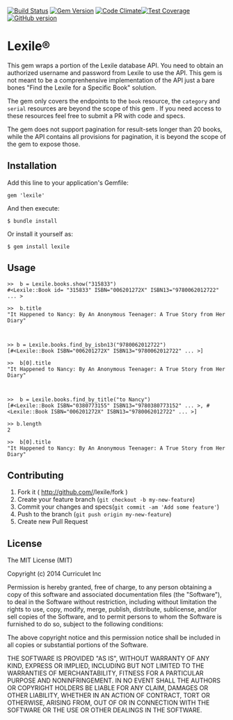 [![Build Status](https://travis-ci.org/Curriculet/Lexile.png?branch=master)](https://travis-ci.org/Curriculet/Lexile) [![Gem Version](https://badge.fury.io/rb/sinderella.png)](http://badge.fury.io/rb/sinderella) [![Code Climate](https://codeclimate.com/github/curriculet/lexile/badges/gpa.svg)](https://codeclimate.com/github/curriculet/lexile)[![Test Coverage](https://codeclimate.com/github/curriculet/lexile/badges/coverage.svg)](https://codeclimate.com/github/curriculet/lexile)  [![GitHub version](https://badge.fury.io/gh/curriculet%2Flexile.svg)](http://badge.fury.io/gh/curriculet%2Flexile)

# Lexile® 

This gem wraps a portion of the Lexile database API. You need to obtain an
authorized username and password from Lexile to use the API. This gem is not
meant to be a comprenhensive implementation of the API just a bare bones
"Find the Lexile for a Specific Book" solution.

The gem only covers the endpoints to the `book` resource, the `category` and
`serial` resources are beyond the scope of this gem . If you need access
 to these resources feel free to submit a PR with code and specs.

The gem does not support pagination for result-sets longer than 20 books, while
the API contains all provisions for pagination, it is beyond the scope of the
gem to expose those.

## Installation

Add this line to your application's Gemfile:

    gem 'lexile'

And then execute:

    $ bundle install

Or install it yourself as:

    $ gem install lexile

## Usage

    >>  b = Lexile.books.show("315833")
    #<Lexile::Book id= "315833" ISBN="006201272X" ISBN13="9780062012722" ... >

    >>  b.title
    "It Happened to Nancy: By An Anonymous Teenager: A True Story from Her Diary"



    >> b = Lexile.books.find_by_isbn13("9780062012722")
    [#<Lexile::Book ISBN="006201272X" ISBN13="9780062012722" ... >]

    >>  b[0].title
    "It Happened to Nancy: By An Anonymous Teenager: A True Story from Her Diary"



    >>  b = Lexile.books.find_by_title("to Nancy")
    [#<Lexile::Book ISBN="0380773155" ISBN13="9780380773152" ... >, #<Lexile::Book ISBN="006201272X" ISBN13="9780062012722" ... >]

    >> b.length
    2

    >>  b[0].title
    "It Happened to Nancy: By An Anonymous Teenager: A True Story from Her Diary"


## Contributing

1. Fork it ( http://github.com/<my-github-username>/lexile/fork )
2. Create your feature branch (`git checkout -b my-new-feature`)
3. Commit your changes and specs(`git commit -am 'Add some feature'`)
4. Push to the branch (`git push origin my-new-feature`)
5. Create new Pull Request

## License

The MIT License (MIT)

Copyright (c) 2014 Curriculet Inc

Permission is hereby granted, free of charge, to any person obtaining a copy
of this software and associated documentation files (the "Software"), to deal
in the Software without restriction, including without limitation the rights
to use, copy, modify, merge, publish, distribute, sublicense, and/or sell
copies of the Software, and to permit persons to whom the Software is
furnished to do so, subject to the following conditions:

The above copyright notice and this permission notice shall be included in
all copies or substantial portions of the Software.

THE SOFTWARE IS PROVIDED "AS IS", WITHOUT WARRANTY OF ANY KIND, EXPRESS OR
IMPLIED, INCLUDING BUT NOT LIMITED TO THE WARRANTIES OF MERCHANTABILITY,
FITNESS FOR A PARTICULAR PURPOSE AND NONINFRINGEMENT. IN NO EVENT SHALL THE
AUTHORS OR COPYRIGHT HOLDERS BE LIABLE FOR ANY CLAIM, DAMAGES OR OTHER
LIABILITY, WHETHER IN AN ACTION OF CONTRACT, TORT OR OTHERWISE, ARISING FROM,
OUT OF OR IN CONNECTION WITH THE SOFTWARE OR THE USE OR OTHER DEALINGS IN
THE SOFTWARE.